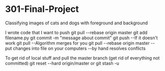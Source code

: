 # 301-Final-Project
Classifying images of cats and dogs with foreground and background

I wrote code that I want to push
git pull --rebase origin master
git add filename.py
git commit -m "message about commit"
git push
--If it doesn't work
git pull
--Algorithm merges for you
git pull --rebase origin master
--put changes into file on your computers
--by hand resolves conflicts

To get rid of local stuff and pull the master branch (get rid of everything not committed)
git reset --hard origin/master
or
git stash -u
